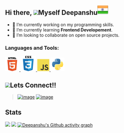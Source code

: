 ## Hi there, <img src="https://raw.githubusercontent.com/aemmadi/aemmadi/master/wave.gif" width="30px">Myself Deepanshu<img src="https://raw.githubusercontent.com/wp-plugins/language-icons-flags-switcher/master/img/india.png" width="35px" height="35px">

- 🔭 I’m currently working on  my programming skills.
- 🌱 I’m currently learning **Frontend Developement**.
- 👯 I’m looking to collaborate on open source projects.

### Languages and Tools:
 <a href="https://www.w3.org/html/" target="_blank"> <img src="https://raw.githubusercontent.com/devicons/devicon/master/icons/html5/html5-original-wordmark.svg" alt="html5" width="46" height="46"/> </a>
 <a href="https://www.w3schools.com/css/" target="_blank" rel="noreferrer"> <img src="https://raw.githubusercontent.com/devicons/devicon/master/icons/css3/css3-original-wordmark.svg" alt="css3" width="50" height="50"/> </a> 
 <a href="https://developer.mozilla.org/en-US/docs/Web/JavaScript" target="_blank" rel="noreferrer"> <img src="https://raw.githubusercontent.com/devicons/devicon/master/icons/javascript/javascript-original.svg" alt="javascript" width="40" height="40"/> </a> 
 <a href="https://www.python.org" target="_blank" rel="noreferrer"> <img src="https://raw.githubusercontent.com/devicons/devicon/master/icons/python/python-original.svg" alt="python" width="45" height="45"/> </a> </p>




## <img src="https://media.giphy.com/media/KcnlGHBpnKnjZIuCMv/giphy.gif" width="50px">Lets Connect!!
> [![image](https://img.shields.io/badge/@DeepanshuDaksh11-1DA1F2?style=for-the-badge&logo=twitter&logoColor=white)](https://twitter.com/DeepanshuDaks11)
>  [![image](https://img.shields.io/badge/dakshdeepanshu53@gmail.com-D14836?style=for-the-badge&logo=gmail&logoColor=white)](mailto:dakshdeepanshu53@gmail.com)

## Stats
<img src="https://github-readme-stats.vercel.app/api?username=DeepanshuDaksh77&show_icons=true&theme=vision-friendly-dark" width=49%/>   <img src="http://github-readme-streak-stats.herokuapp.com?user=DeepanshuDaksh77&theme=vision-friendly-dark&date_format=M%20j%5B%2C%20Y%5D" width=49%/>
[![Deepanshu's Github activity graph](https://activity-graph.herokuapp.com/graph?username=DeepanshuDaksh77&theme=redical&area=true)](https://github.com/ashutosh00710/github-readme-activity-graph)
<!--
**DeepanshuDaksh77/DeepanshuDaksh77** is a ✨ _special_ ✨ repository because its `README.md` (this file) appears on your GitHub profile.

Here are some ideas to get you started:

- 🔭 I’m currently working on ...
- 🌱 I’m currently learning ...
- 👯 I’m looking to collaborate on ...
- 🤔 I’m looking for help with ...
- 💬 Ask me about ...
- 📫 How to reach me: ...
- 😄 Pronouns: ...
- ⚡ Fun fact: ...
-->

